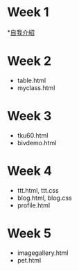 # Week 1
*[自我介紹](http://127.0.0.1:63739/W01/intro.html)

# Week 2
* table.html
* myclass.html


# Week 3
* tku60.html
* bivdemo.html


# Week 4
* ttt.html, ttt.css
* blog.html, blog.css
* profile.html


# Week 5
* imagegallery.html
* pet.html
<!--stackedit_data:
eyJoaXN0b3J5IjpbMTI3NTUzMjk1NF19
-->